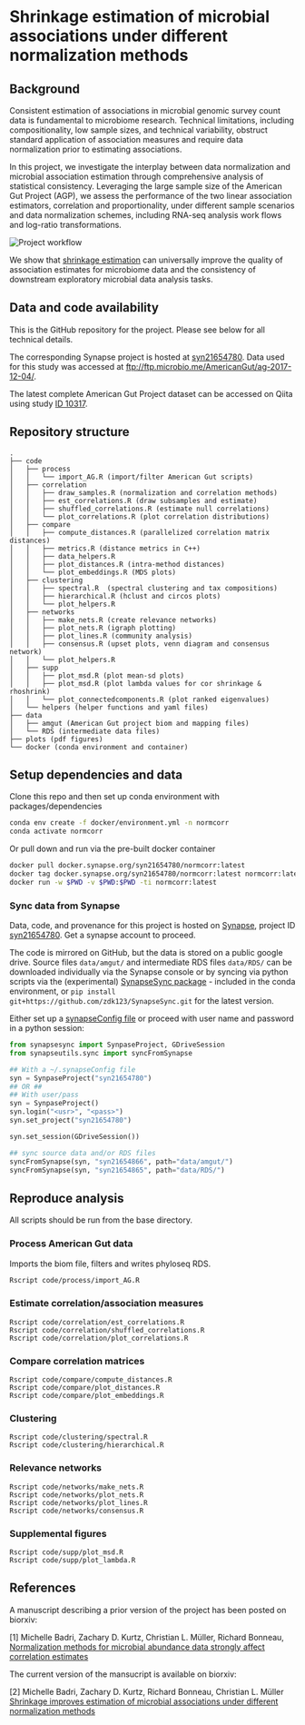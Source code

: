# Shrinkage estimation of microbial associations under different normalization methods

## Background

Consistent estimation of associations in microbial genomic survey count data is fundamental to microbiome research.
Technical limitations, including compositionality, low sample sizes, and technical variability, 
obstruct standard application of association measures and require data normalization prior to estimating associations.

In this project, we investigate the interplay between data normalization and microbial association estimation through
comprehensive analysis of statistical consistency. Leveraging the large sample size of the American Gut Project (AGP),
we assess the performance of the two linear association estimators, correlation and proportionality, under
different sample scenarios and data normalization schemes, including RNA-seq analysis work flows and log-ratio
transformations. 

![Project workflow](https://i.imgur.com/qYUXLy0.png)

We show that [shrinkage estimation](https://en.wikipedia.org/wiki/Shrinkage_(statistics)) can universally improve the quality of association estimates for microbiome data and 
the consistency of downstream exploratory microbial data analysis tasks.

## Data and code availability 
This is the GitHub repository for the project. Please see below for all technical details.

The corresponding Synapse project is hosted at [syn21654780](https://www.synapse.org/#!Synapse:syn21654780). Data used for this study was accessed at ftp://ftp.microbio.me/AmericanGut/ag-2017-12-04/.

The latest complete American Gut Project dataset can be accessed on Qiita using study [ID 10317](https://qiita.ucsd.edu/study/description/10317).

## Repository structure
```
.
├── code
│   ├── process
│   │   └── import_AG.R (import/filter American Gut scripts)
│   ├── correlation
│   │   ├── draw_samples.R (normalization and correlation methods)
│   │   ├── est_correlations.R (draw subsamples and estimate)
│   │   ├── shuffled_correlations.R (estimate null correlations)
│   │   └── plot_correlations.R (plot correlation distributions)
│   ├── compare
│   │   ├── compute_distances.R (parallelized correlation matrix distances)
│   │   ├── metrics.R (distance metrics in C++)
│   │   ├── data_helpers.R
│   │   ├── plot_distances.R (intra-method distances)
│   │   └── plot_embeddings.R (MDS plots)
│   ├── clustering
│   │   ├── spectral.R  (spectral clustering and tax compositions)
│   │   ├── hierarchical.R (hclust and circos plots)
│   │   └── plot_helpers.R
│   ├── networks
│   │   ├── make_nets.R (create relevance networks)
│   │   ├── plot_nets.R (igraph plotting)
│   │   ├── plot_lines.R (community analysis)
│   │   ├── consensus.R (upset plots, venn diagram and consensus network)
│   │   └── plot_helpers.R
│   ├── supp
│   │   ├── plot_msd.R (plot mean-sd plots)
│   │   ├── plot_msd.R (plot lambda values for cor shrinkage & rhoshrink)
│   │   └── plot_connectedcomponents.R (plot ranked eigenvalues)
│   └── helpers (helper functions and yaml files)
├── data
│   ├── amgut (American Gut project biom and mapping files)
│   └── RDS (intermediate data files)
├── plots (pdf figures)
└── docker (conda environment and container)
```


## Setup dependencies and data
Clone this repo and then set up conda environment with packages/dependencies
```sh
conda env create -f docker/environment.yml -n normcorr
conda activate normcorr
```

Or pull down and run via the pre-built docker container
```sh
docker pull docker.synapse.org/syn21654780/normcorr:latest
docker tag docker.synapse.org/syn21654780/normcorr:latest normcorr:latest
docker run -w $PWD -v $PWD:$PWD -ti normcorr:latest
```

### Sync data from Synapse
Data, code, and provenance for this project is hosted on [Synapse](synapse.org), project ID [syn21654780](https://www.synapse.org/#!Synapse:syn21654780). Get a synapse account to proceed.

The code is mirrored on GitHub, but the data is stored
on a public google drive.
Source files `data/amgut/` and intermediate RDS files `data/RDS/`
can be downloaded individually via the Synapse console or by
syncing via python scripts via the (experimental) [SynapseSync package](https://github.com/zdk123/SynapseSync) - included in the conda environment, or `pip install git+https://github.com/zdk123/SynapseSync.git` for the latest version.

Either set up a [synapseConfig file](https://python-docs.synapse.org/build/html/Credentials.html) or proceed with user name and password in a python session:

```python
from synapsesync import SynpaseProject, GDriveSession
from synapseutils.sync import syncFromSynapse

## With a ~/.synapseConfig file
syn = SynpaseProject("syn21654780")
## OR ##
## With user/pass
syn = SynpaseProject()
syn.login("<usr>", "<pass>")
syn.set_project("syn21654780")

syn.set_session(GDriveSession())

## sync source data and/or RDS files
syncFromSynapse(syn, "syn21654866", path="data/amgut/")
syncFromSynapse(syn, "syn21654865", path="data/RDS/")
```

## Reproduce analysis

All scripts should be run from the base directory.

### Process American Gut data

Imports the biom file, filters and writes phyloseq RDS.
```sh
Rscript code/process/import_AG.R
```

### Estimate correlation/association measures
```
Rscript code/correlation/est_correlations.R
Rscript code/correlation/shuffled_correlations.R
Rscript code/correlation/plot_correlations.R
```

### Compare correlation matrices
```
Rscript code/compare/compute_distances.R
Rscript code/compare/plot_distances.R
Rscript code/compare/plot_embeddings.R
```

### Clustering
```
Rscript code/clustering/spectral.R
Rscript code/clustering/hierarchical.R
```

### Relevance networks
```
Rscript code/networks/make_nets.R
Rscript code/networks/plot_nets.R
Rscript code/networks/plot_lines.R
Rscript code/networks/consensus.R
```

### Supplemental figures
```
Rscript code/supp/plot_msd.R
Rscript code/supp/plot_lambda.R
```


## References

A manuscript describing a prior version of the project has been posted on biorxiv:

[1] Michelle Badri, Zachary D. Kurtz, Christian L. Müller, Richard Bonneau, [Normalization methods for microbial abundance data strongly affect correlation estimates](https://www.biorxiv.org/content/10.1101/406264v1)

The current version of the mansucript is available on biorxiv:

[2] Michelle Badri, Zachary D. Kurtz, Richard Bonneau, Christian L. Müller [Shrinkage improves estimation of microbial associations under different normalization methods]()


